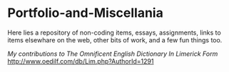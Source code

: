 # Portfolio-and-Miscellania


Here lies a repository of non-coding items, essays, assignments, links to items elsewhare on the web, other bits of work, and a few fun things too.

*My contributions to The Omnificent English Dictionary In Limerick Form*
http://www.oedilf.com/db/Lim.php?AuthorId=1291

